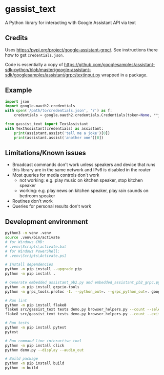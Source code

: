 # gassist_text

A Python library for interacting with Google Assistant API via text

## Credits

Uses <https://pypi.org/project/google-assistant-grpc/>. See instructions there how to get `credentials.json`.

Code is essentially a copy of <https://github.com/googlesamples/assistant-sdk-python/blob/master/google-assistant-sdk/googlesamples/assistant/grpc/textinput.py> wrapped in a package.

## Example

```python
import json
import google.oauth2.credentials
with open('/path/to/credentials.json', 'r') as f:
    credentials = google.oauth2.credentials.Credentials(token=None, **json.load(f))

from gassist_text import TextAssistant
with TextAssistant(credentials) as assistant:
    print(assistant.assist('tell me a joke')[0])
    print(assistant.assist('another one')[0])
```

## Limitations/Known issues

- Broadcast commands don't work unless speakers and device that runs this library are in the same network and IPv6 is disabled in the router
- Most queries for media controls don't work
  - not working: e.g. play music on kitchen speaker, stop kitchen speaker
  - working: e.g. play news on kitchen speaker, play rain sounds on bedroom speaker
- Routines don't work
- Queries for personal results don't work

## Development environment

```sh
python3 -m venv .venv
source .venv/bin/activate
# for Windows CMD:
# .venv\Scripts\activate.bat
# for Windows PowerShell:
# .venv\Scripts\Activate.ps1

# Install dependencies
python -m pip install --upgrade pip
python -m pip install .

# Generate embedded_assistant_pb2.py and embedded_assistant_pb2_grpc.py
python -m pip install grpcio-tools
python -m grpc_tools.protoc -I. --python_out=. --grpc_python_out=. google/assistant/embedded/v1alpha2/embedded_assistant.proto

# Run lint
python -m pip install flake8
flake8 src/gassist_text tests demo.py browser_helpers.py --count --select=E9,F63,F7,F82 --show-source --statistics
flake8 src/gassist_text tests demo.py browser_helpers.py --count --exit-zero --max-complexity=10 --max-line-length=127 --statistics

# Run tests
python -m pip install pytest
pytest

# Run command line interactive tool
python -m pip install click
python demo.py --display --audio_out

# Build package
python -m pip install build
python -m build
```
